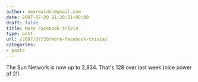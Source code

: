 ```yaml
---
author: nearwalden@gmail.com
date: 2007-07-20 21:28:21+00:00
draft: false
title: More Facebook trivia
type: post
url: /2007/07/20/more-facebook-trivia/
categories:
- posts
---
```


The Sun Network is now up to 2,834.  That's 128 over last week (nice power of 2!).



